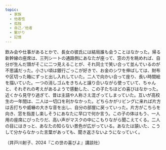 ```yaml
---
topic:
  - 家族
  - 他者性
  - 孤独
  - 自己／他者
  - 繋がり
  - 記憶
---
```

飲み会や仕事があるとかで、長女の彼氏には結局誰も会うことはなかった。帰る新幹線の座席は、三列シートの通路側にあなたが座って、窓の方を眺めれば、自分が生んだ頭がそこに二つ見えることが、それ同士で笑い合って並んでいるのが不思議だった。小さい頃は銀行ごっこが好きで、お金のシワを伸ばしては、財布や区切った箱にずっと出し入れしていた。二人で向かい合って座り、長い時間絵を描いていた。一つの消しゴムをきちんと譲り合いながら使っていて、ちゃんと、それぞれの考えがあるようで感動した、この子たちほどの喜びはなかった。近くから見守り過ぎて、昔は主語や人称さえ混ざってしまっていた。互いが高校生の一年間は、二人は一切口を利かなかった。どちらかがリビングに来れば片方は舌打ちや威嚇の大きな音を出し、自分の部屋に戻っていった。片方がこちらを向き、窓を指差し楽しそうにあなたに早口で何か言う。この子の体はもう、一人用の座席にぴったりだ、高い声がマスクの中にこもりながら聞こえてくる。二人の目にはきっと、あなたの知らない景色が広がっている。あなたは頷いた、こうして分からなかった言葉があっても、聞き返さないようになっていく。

（井戸川射子、2024『この世の喜びよ』講談社）